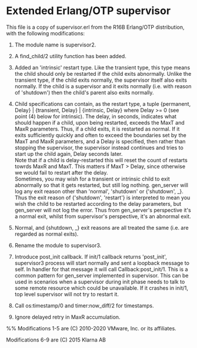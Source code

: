# Extended Erlang/OTP supervisor
This file is a copy of supervisor.erl from the R16B Erlang/OTP
distribution, with the following modifications:

1. The module name is supervisor2.

2. A find_child/2 utility function has been added.

3. Added an 'intrinsic' restart type. Like the transient type, this
type means the child should only be restarted if the child exits
abnormally. Unlike the transient type, if the child exits
normally, the supervisor itself also exits normally. If the
child is a supervisor and it exits normally (i.e. with reason of
'shutdown') then the child's parent also exits normally.

4. Child specifications can contain, as the restart type, a tuple
{permanent, Delay} | {transient, Delay} | {intrinsic, Delay}
where Delay >= 0 (see point (4) below for intrinsic). The delay,
in seconds, indicates what should happen if a child, upon being
restarted, exceeds the MaxT and MaxR parameters. Thus, if a
child exits, it is restarted as normal. If it exits sufficiently
quickly and often to exceed the boundaries set by the MaxT and
MaxR parameters, and a Delay is specified, then rather than
stopping the supervisor, the supervisor instead continues and
tries to start up the child again, Delay seconds later.  
Note that if a child is delay-restarted this will reset the
count of restarts towrds MaxR and MaxT. This matters if MaxT >
Delay, since otherwise we would fail to restart after the delay.  
Sometimes, you may wish for a transient or intrinsic child to
exit abnormally so that it gets restarted, but still log
nothing. gen_server will log any exit reason other than
'normal', 'shutdown' or {'shutdown', _}. Thus the exit reason of
{'shutdown', 'restart'} is interpreted to mean you wish the
child to be restarted according to the delay parameters, but
gen_server will not log the error. Thus from gen_server's
perspective it's a normal exit, whilst from supervisor's
perspective, it's an abnormal exit.

5. Normal, and {shutdown, _} exit reasons are all treated the same (i.e. are regarded as normal exits).

6. Rename the module to supervisor3.

7. Introduce post_init callback.
If init/1 callback returns 'post_init', supervisor3 process will start normally and sent a loopback message to self. In handler for that message it will call Callback:post_init/1. This is a common pattern for gen_server implemented in supervisor. This can be used in scenarios when a supervisor during init phase needs to talk to some remote resource which could be unavailable. If it crashes in init/1, top level supervisor will not try to restart it.

8. Call os:timestamp/0 and timer:now_diff/2 for timestamps.

9. Ignore delayed retry in MaxR accumulation.

%% Modifications 1-5 are (C) 2010-2020 VMware, Inc. or its affiliates.

Modifications 6-9 are (C) 2015 Klarna AB
